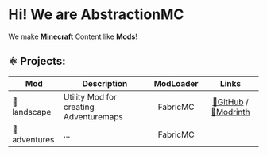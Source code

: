 # Hi! We are AbstractionMC
We make **[Minecraft](https://minecraft.net)** Content like **Mods**!

## ⚛️ Projects:
| Mod         | Description                            | ModLoader |        Links        |
|-------------|----------------------------------------|:---------:|:-------------------:|
| 🌱landscape  | Utility Mod for creating Adventuremaps |  FabricMC | [🔗GitHub](https://github.com/AbstractionMC/landscape) /[🔗Modrinth](https://modrinth.com/mod/landscape) |
| 🧭adventures | ...                                    |  FabricMC |                     |
